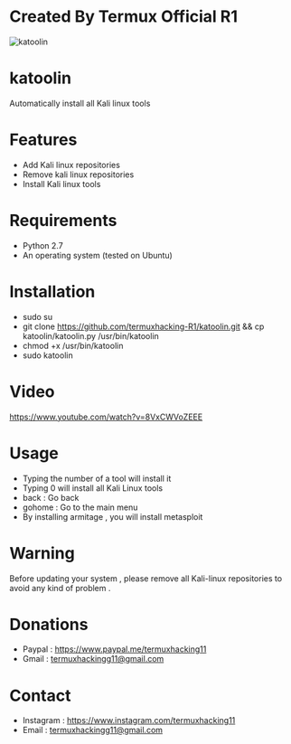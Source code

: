 # Created By Termux Official R1

![katoolin](https://cloud.githubusercontent.com/assets/8742190/9415562/83397aae-4840-11e5-8f72-28dfffcc70a9.png)

# katoolin
Automatically install all Kali linux tools

# Features
- Add Kali linux repositories
- Remove kali linux repositories
- Install Kali linux tools

# Requirements
- Python 2.7
- An operating system (tested on Ubuntu)

# Installation
- sudo su
- git clone https://github.com/termuxhacking-R1/katoolin.git && cp katoolin/katoolin.py /usr/bin/katoolin
- chmod +x /usr/bin/katoolin
- sudo katoolin 

# Video
https://www.youtube.com/watch?v=8VxCWVoZEEE

# Usage
- Typing the number of a tool will install it
- Typing 0 will install all Kali Linux tools
- back : Go back
- gohome : Go to the main menu
- By installing armitage , you will install metasploit

# Warning
Before updating your system , please remove all Kali-linux repositories to avoid any kind of problem .

# Donations
- Paypal : https://www.paypal.me/termuxhacking11
- Gmail : termuxhackingg11@gmail.com


# Contact
- Instagram : https://www.instagram.com/termuxhacking11
- Email : termuxhackingg11@gmail.com
